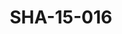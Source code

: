 ---
pid: SHA-15-016
title: SHA-15-016
language: ar
collection: شرحبيل احمد
original_label: 
rights: شرحبيل احمد
location_of_original: شرحبيل احمد
photographer_or_studio: 
scanned_from: photograph 12.1 by 16.4
_date: '1962'
location: اثيوبيا، اديس ابابا
description: شرحبيل احمد وفرقته امام جمهور في المسرح القومي
additional_notes: 
permission_display: 'yes'
on_server: 'no'
on_website: 'no'
permalink: /photopages/ar/SHA-15-016.html
layout: photo-page
---
